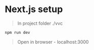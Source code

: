 # Next.js setup

> In project folder ./vvc

```
npm run dev
```

> Open in browser - localhost:3000

